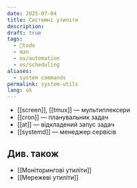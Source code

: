 ```yaml
---
date: 2025-07-04
title: Системні утиліти
description: 
draft: true
tags:
  - 🌱todo
  - man
  - os/automation
  - os/scheduling
aliases:
  - system commands
permalink: system-utils
lang: uk
---
```


- [[screen]], [[tmux]] — мультиплексери
- [[cron]] — планувальник задач
- [[at]] — відкладений запус задач
- [[systemd]] — менеджер сервісів

## Див. також

- [[Моніторингові утиліти]]
- [[Мережеві утиліти]]